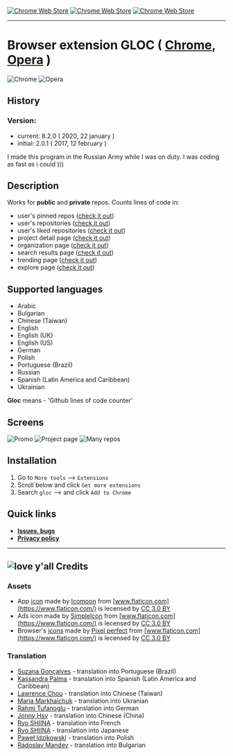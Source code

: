 [![Chrome Web Store](https://img.shields.io/chrome-web-store/d/kaodcnpebhdbpaeeemkiobcokcnegdki.svg?style=flat-square)]()
[![Chrome Web Store](https://img.shields.io/chrome-web-store/v/kaodcnpebhdbpaeeemkiobcokcnegdki.svg?style=flat-square)]()
[![Chrome Web Store](https://img.shields.io/chrome-web-store/rating-count/kaodcnpebhdbpaeeemkiobcokcnegdki.svg?style=flat-square)]()
___

# Browser extension GLOC ( [Chrome](https://chrome.google.com/webstore/detail/gloc-github-counter-lines/kaodcnpebhdbpaeeemkiobcokcnegdki?utm_source=chrome-ntp-icon), [Opera]() )
![Chrome](screens/browsers/chrome.png)
![Opera](screens/browsers/opera.png)

## History
### Version:
- current: 8.2.0 ( 2020, 22 january )
- initial: 2.0.1 ( 2017, 12 february )

I made this program in the Russian Army while I was on duty. I was coding as fast as i could )))

## Description
Works for **public** and **private** repos.
Counts lines of code in:
- user's pinned repos ([check it out](https://github.com/torvalds))
- user's repositories ([check it out](https://github.com/torvalds?tab=repositories))
- user's liked repositories ([check it out](https://github.com/torvalds?tab=stars))
- project detail page ([check it out](https://github.com/torvalds/linux))
- organization page ([check it out](https://github.com/facebook))
- search results page ([check it out](https://github.com/search?q=react))
- trending page ([check it out](https://github.com/trending))
- explore page ([check it out](https://github.com/explore))

## Supported languages
- Arabic
- Bulgarian
- Chinese (Taiwan)
- English
- English (UK)
- English (US)
- German
- Polish
- Portuguese (Brazil)
- Russian
- Spanish (Latin America and Caribbean)
- Ukrainian

**Gloc** means - 'Github lines of code counter'


## Screens
![Promo](screens/ads_spoiler.jpg)
![Project page](screens/single_repo.jpg)
![Many repos](screens/many_repos.jpg)


## Installation
1. Go to `More tools` --> `Extensions`
2. Scroll below and click `Get more extensions`
3. Search `gloc` --> and click `Add to Chrome`


## **Quick links**
* **[Issues, bugs](https://github.com/artem-solovev/gloc/issues)**
* **[Privacy policy](PRIVACY.md)**

___


## ![love y'all](screens/heart.png)  **Credits** 
### Assets
* App [icon](https://www.flaticon.com/free-icon/github_23586#term=github&page=1&position=15) made by [Icomoon](https://www.flaticon.com/authors/icomoon) from [www.flaticon.com](https://www.flaticon.com/) is lecensed by [CC 3.0 BY](http://creativecommons.org/licenses/by/3.0)
* Ads icon made by [SimpleIcon](https://www.flaticon.com/authors/simpleicon) from [www.flaticon.com](https://www.flaticon.com/) is lecensed by [CC 3.0 BY](http://creativecommons.org/licenses/by/3.0)
* Browser's [icons](https://www.flaticon.com/packs/logo-502) made by [Pixel perfect](https://www.flaticon.com/authors/pixel-perfect) from [www.flaticon.com](https://www.flaticon.com/) is lecensed by [CC 3.0 BY](http://creativecommons.org/licenses/by/3.0)

### Translation
* [Suzana Gonçalves](https://www.facebook.com/suzana.goncalves.9041) - translation into Portuguese (Brazil)
* [Kassandra Palma](https://www.facebook.com/kazzandra666) - translation into Spanish (Latin America and Caribbean)
* [Lawrence Chou](https://github.com/choznerol) - translation into Chinese (Taiwan)
* [Maria Markhaichuk](https://www.facebook.com/marhaychuk) - translation into Ukranian
* [Rahmi Tufanoglu](https://twitter.com/rahmitufanoglu) - translation into German
* [Jonny Hsy](https://github.com/jonnyhsy) - translation into Chinese (China)
* [Ryo SHIINA](https://github.com/pooch-tonic) - translation into French
* [Ryo SHIINA](https://github.com/pooch-tonic) - translation into Japanese
* [Paweł Idzikowski](https://github.com/trolit) - translation into Polish
* [Radoslav Mandev](radoslav.mandev99@gmail.com) - translation into Bulgarian
